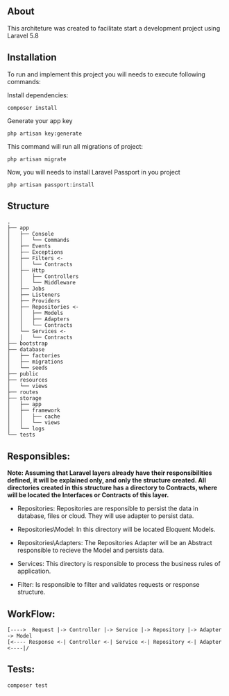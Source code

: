 ## About

This architeture was created to facilitate start a development project using Laravel 5.8 

## Installation

To run and implement this project you will needs to execute following commands:

Install dependencies:

``` composer install ```

Generate your app key

``` php artisan key:generate ```

 This command will run all migrations of project:

``` php artisan migrate ```

 Now, you will needs to install Laravel Passport in you project

``` php artisan passport:install ```

## Structure

```
.
├── app
│   ├── Console
│   │   └── Commands
│   ├── Events
│   ├── Exceptions
│   ├── Filters <-
│   │   └── Contracts
│   ├── Http
│   │   ├── Controllers
│   │   └── Middleware
│   ├── Jobs
│   ├── Listeners
│   ├── Providers
│   ├── Repositories <-
│   │   ├── Models
│   │   ├── Adapters
│   │   └── Contracts
│   └── Services <-
│   │   └── Contracts
├── bootstrap
├── database
│   ├── factories
│   ├── migrations
│   └── seeds
├── public
├── resources
│   └── views
├── routes
├── storage
│   ├── app
│   ├── framework
│   │   ├── cache
│   │   └── views
│   └── logs
└── tests
```
Responsibles:
---
<b>Note: 
Assuming that Laravel layers already have their responsibilities defined, it will be explained only, and only the structure created.
All directories created in this structure has a directory to Contracts, where will be located the Interfaces or Contracts of this layer.
</b> 
- Repositories: Repositories are responsible to persist the data in database, files or cloud. They will use adapter to persist data.

- Repositories\Model: In this directory will be located Eloquent Models.

- Repositories\Adapters: The Repositories Adapter will be an Abstract responsible to recieve the Model and persists data.

- Services: This directory is responsible to process the business rules of application.

- Filter: Is responsible to filter and validates requests or response structure.

WorkFlow:
---
```
[---->  Request |-> Controller |-> Service |-> Repository |-> Adapter -> Model 
[<---- Response <-| Controller <-| Service <-| Repository <-| Adapter <----|/      
```

## Tests:

```
composer test
```